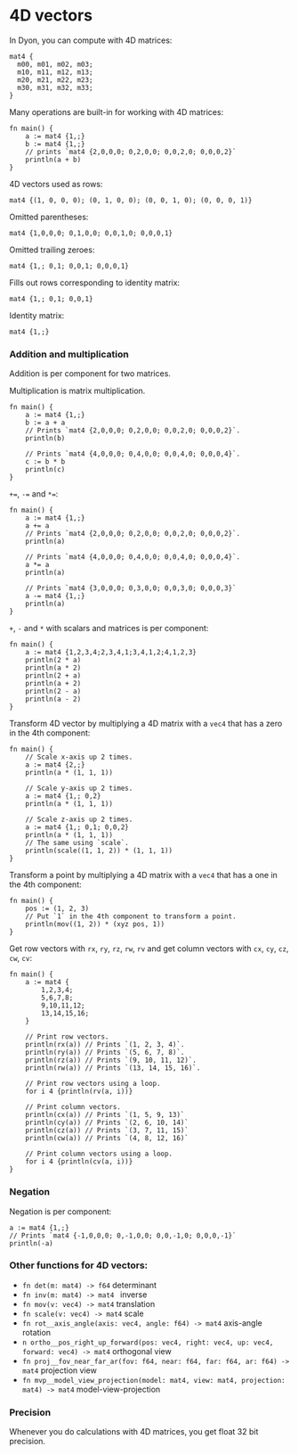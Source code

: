# 4D vectors

In Dyon, you can compute with 4D matrices:

```
mat4 {
  m00, m01, m02, m03;
  m10, m11, m12, m13;
  m20, m21, m22, m23;
  m30, m31, m32, m33;
}
```

Many operations are built-in for working with 4D matrices:

```
fn main() {
    a := mat4 {1,;}
    b := mat4 {1,;}
    // prints `mat4 {2,0,0,0; 0,2,0,0; 0,0,2,0; 0,0,0,2}`
    println(a + b)
}
```

4D vectors used as rows:

```
mat4 {(1, 0, 0, 0); (0, 1, 0, 0); (0, 0, 1, 0); (0, 0, 0, 1)}
```

Omitted parentheses:

```
mat4 {1,0,0,0; 0,1,0,0; 0,0,1,0; 0,0,0,1}
```

Omitted trailing zeroes:

```
mat4 {1,; 0,1; 0,0,1; 0,0,0,1}
```

Fills out rows corresponding to identity matrix:

```
mat4 {1,; 0,1; 0,0,1}
```

Identity matrix:

```
mat4 {1,;}
```

### Addition and multiplication

Addition is per component for two matrices.

Multiplication is matrix multiplication.

```
fn main() {
    a := mat4 {1,;}
    b := a + a
    // Prints `mat4 {2,0,0,0; 0,2,0,0; 0,0,2,0; 0,0,0,2}`.
    println(b)

    // Prints `mat4 {4,0,0,0; 0,4,0,0; 0,0,4,0; 0,0,0,4}`.
    c := b * b
    println(c)
}
```

`+=`, `-=` and `*=`:

```
fn main() {
    a := mat4 {1,;}
    a += a
    // Prints `mat4 {2,0,0,0; 0,2,0,0; 0,0,2,0; 0,0,0,2}`.
    println(a)

    // Prints `mat4 {4,0,0,0; 0,4,0,0; 0,0,4,0; 0,0,0,4}`.
    a *= a
    println(a)

    // Prints `mat4 {3,0,0,0; 0,3,0,0; 0,0,3,0; 0,0,0,3}`
    a -= mat4 {1,;}
    println(a)
}
```

`+`, `-` and `*` with scalars and matrices is per component:

```
fn main() {
    a := mat4 {1,2,3,4;2,3,4,1;3,4,1,2;4,1,2,3}
    println(2 * a)
    println(a * 2)
    println(2 + a)
    println(a + 2)
    println(2 - a)
    println(a - 2)
}
```

Transform 4D vector by multiplying a 4D matrix with a `vec4` that has a zero in the 4th component:

```
fn main() {
    // Scale x-axis up 2 times.
    a := mat4 {2,;}
    println(a * (1, 1, 1))

    // Scale y-axis up 2 times.
    a := mat4 {1,; 0,2}
    println(a * (1, 1, 1))

    // Scale z-axis up 2 times.
    a := mat4 {1,; 0,1; 0,0,2}
    println(a * (1, 1, 1))
    // The same using `scale`.
    println(scale((1, 1, 2)) * (1, 1, 1))
}
```

Transform a point by multiplying a 4D matrix with a `vec4` that has a one in the 4th component:

```
fn main() {
    pos := (1, 2, 3)
    // Put `1` in the 4th component to transform a point.
    println(mov((1, 2)) * (xyz pos, 1))
}
```

Get row vectors with `rx`, `ry`, `rz`, `rw`, `rv` and get column vectors with `cx`, `cy`, `cz`, `cw`, `cv`:

```
fn main() {
    a := mat4 {
        1,2,3,4;
        5,6,7,8;
        9,10,11,12;
        13,14,15,16;
    }

    // Print row vectors.
    println(rx(a)) // Prints `(1, 2, 3, 4)`.
    println(ry(a)) // Prints `(5, 6, 7, 8)`.
    println(rz(a)) // Prints `(9, 10, 11, 12)`.
    println(rw(a)) // Prints `(13, 14, 15, 16)`.

    // Print row vectors using a loop.
    for i 4 {println(rv(a, i))}

    // Print column vectors.
    println(cx(a)) // Prints `(1, 5, 9, 13)`
    println(cy(a)) // Prints `(2, 6, 10, 14)`
    println(cz(a)) // Prints `(3, 7, 11, 15)`
    println(cw(a)) // Prints `(4, 8, 12, 16)`

    // Print column vectors using a loop.
    for i 4 {println(cv(a, i))}
}
```

### Negation

Negation is per component:

```
a := mat4 {1,;}
// Prints `mat4 {-1,0,0,0; 0,-1,0,0; 0,0,-1,0; 0,0,0,-1}`
println(-a)
```

### Other functions for 4D vectors:

- `fn det(m: mat4) -> f64` determinant
- `fn inv(m: mat4) -> mat4 ` inverse
- `fn mov(v: vec4) -> mat4` translation
- `fn scale(v: vec4) -> mat4` scale
- `fn rot__axis_angle(axis: vec4, angle: f64) -> mat4` axis-angle rotation
- `n ortho__pos_right_up_forward(pos: vec4, right: vec4, up: vec4, forward: vec4) -> mat4` orthogonal view
- `fn proj__fov_near_far_ar(fov: f64, near: f64, far: f64, ar: f64) -> mat4` projection view
- `fn mvp__model_view_projection(model: mat4, view: mat4, projection: mat4) -> mat4` model-view-projection

### Precision

Whenever you do calculations with 4D matrices, you get float 32 bit precision.
